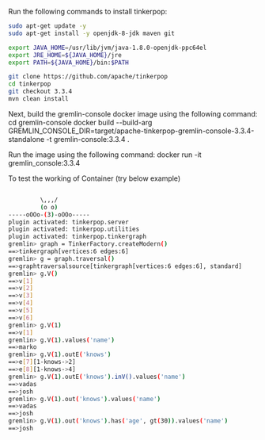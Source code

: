 Run the following commands to install tinkerpop:
```bash
sudo apt-get update -y
sudo apt-get install -y openjdk-8-jdk maven git  

export JAVA_HOME=/usr/lib/jvm/java-1.8.0-openjdk-ppc64el
export JRE_HOME=${JAVA_HOME}/jre
export PATH=${JAVA_HOME}/bin:$PATH

git clone https://github.com/apache/tinkerpop
cd tinkerpop
git checkout 3.3.4
mvn clean install
```

Next, build the gremlin-console docker image using the following  command:
cd gremlin-console
docker build --build-arg GREMLIN_CONSOLE_DIR=target/apache-tinkerpop-gremlin-console-3.3.4-standalone -t gremlin-console:3.3.4 .

Run the image using the following command:
docker run -it gremlin_console:3.3.4 

To test the working of Container (try below example)
```bash

         \,,,/
         (o o)
-----oOOo-(3)-oOOo-----
plugin activated: tinkerpop.server
plugin activated: tinkerpop.utilities
plugin activated: tinkerpop.tinkergraph
gremlin> graph = TinkerFactory.createModern()
==>tinkergraph[vertices:6 edges:6]
gremlin> g = graph.traversal()
==>graphtraversalsource[tinkergraph[vertices:6 edges:6], standard]
gremlin> g.V() 
==>v[1]
==>v[2]
==>v[3]
==>v[4]
==>v[5]
==>v[6]
gremlin> g.V(1) 
==>v[1]
gremlin> g.V(1).values('name')
==>marko
gremlin> g.V(1).outE('knows') 
==>e[7][1-knows->2]
==>e[8][1-knows->4]
gremlin> g.V(1).outE('knows').inV().values('name') 
==>vadas
==>josh
gremlin> g.V(1).out('knows').values('name')
==>vadas
==>josh
gremlin> g.V(1).out('knows').has('age', gt(30)).values('name') 
==>josh
```

